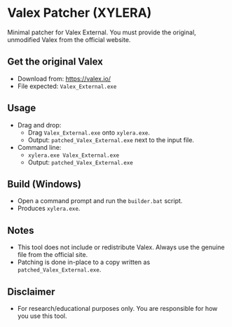 # Valex Patcher (XYLERA)

Minimal patcher for Valex External. You must provide the original, unmodified Valex from the official website.

## Get the original Valex
- Download from: https://valex.io/
- File expected: `Valex_External.exe`

## Usage
- Drag and drop:
  - Drag `Valex_External.exe` onto `xylera.exe`.
  - Output: `patched_Valex_External.exe` next to the input file.
- Command line:
  - `xylera.exe Valex_External.exe`
  - Output: `patched_Valex_External.exe`

## Build (Windows)
- Open a command prompt and run the `builder.bat` script.
- Produces `xylera.exe`.

## Notes
- This tool does not include or redistribute Valex. Always use the genuine file from the official site.
- Patching is done in-place to a copy written as `patched_Valex_External.exe`.

## Disclaimer
- For research/educational purposes only. You are responsible for how you use this tool.
